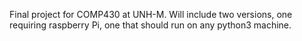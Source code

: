 Final project for COMP430 at UNH-M.
Will include two versions, one requiring raspberry Pi, one that should run on any python3 machine. 
